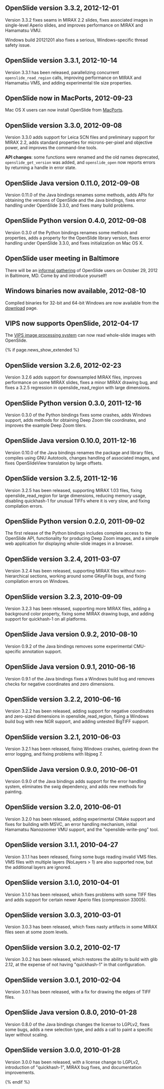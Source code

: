 OpenSlide version 3.3.2, 2012-12-01
-----------------------------------
Version 3.3.2 fixes seams in MIRAX 2.2 slides, fixes associated images in
single-level Aperio slides, and improves performance on MIRAX and Hamamatsu
VMU.

Windows build 20121201 also fixes a serious, Windows-specific thread safety
issue.

OpenSlide version 3.3.1, 2012-10-14
-----------------------------------
Version 3.3.1 has been released, parallelizing concurrent
`openslide_read_region` calls, improving performance on MIRAX and Hamamatsu
VMS, and adding experimental tile size properties.

OpenSlide now in MacPorts, 2012-09-23
-------------------------------------
Mac OS X users can now install OpenSlide from [MacPorts][macports].

[macports]: http://www.macports.org/

OpenSlide version 3.3.0, 2012-09-08
-----------------------------------
Version 3.3.0 adds support for Leica SCN files and preliminary support
for MIRAX 2.2, adds standard properties for microns-per-pixel and objective
power, and improves the command-line tools.

**API changes**: some functions were renamed and the old names deprecated,
`openslide_get_version` was added, and `openslide_open` now reports errors
by returning a handle in error state.

OpenSlide Java version 0.11.0, 2012-09-08
-----------------------------------------
Version 0.11.0 of the Java bindings renames some methods, adds APIs for
obtaining the versions of OpenSlide and the Java bindings, fixes error
handling under OpenSlide 3.3.0, and fixes many build problems.

OpenSlide Python version 0.4.0, 2012-09-08
------------------------------------------
Version 0.3.0 of the Python bindings renames some methods and properties,
adds a property for the OpenSlide library version, fixes error handling
under OpenSlide 3.3.0, and fixes initialization on Mac OS X.

OpenSlide user meeting in Baltimore
-----------------------------------
There will be an [informal gathering][baltimore] of OpenSlide users on
October 29, 2012 in Baltimore, MD.  Come by and introduce yourself!

[baltimore]: http://lists.andrew.cmu.edu/pipermail/openslide-users/2012-July/000387.html

Windows binaries now available, 2012-08-10
------------------------------------------
Compiled binaries for 32-bit and 64-bit Windows are now available from the
[download][download_win] page.

[download_win]: /download/#windows_binaries

VIPS now supports OpenSlide, 2012-04-17
---------------------------------------
The [VIPS image processing system][vips] can now read whole-slide images
with OpenSlide.

[vips]: http://www.vips.ecs.soton.ac.uk


{% if page.news_show_extended %}

OpenSlide version 3.2.6, 2012-02-23
-----------------------------------
Version 3.2.6 adds support for downsampled MIRAX files, improves
performance on some MIRAX slides, fixes a minor MIRAX drawing bug, and
fixes a 3.2.5 regression in openslide_read_region with large
dimensions.

OpenSlide Python version 0.3.0, 2011-12-16
------------------------------------------
Version 0.3.0 of the Python bindings fixes some crashes, adds Windows
support, adds methods for obtaining Deep Zoom tile coordinates, and
improves the example Deep Zoom tilers.

OpenSlide Java version 0.10.0, 2011-12-16
-----------------------------------------
Version 0.10.0 of the Java bindings renames the package and library files,
compiles using GNU Autotools, changes handling of associated images, and
fixes OpenSlideView translation by large offsets.

OpenSlide version 3.2.5, 2011-12-16
-----------------------------------
Version 3.2.5 has been released, supporting MIRAX 1.03 files, fixing
openslide_read_region for large dimensions, reducing memory usage,
disabling quickhash-1 for unusual TIFFs where it is very slow, and
fixing compilation errors.

OpenSlide Python version 0.2.0, 2011-09-02
------------------------------------------
The first release of the Python bindings includes complete access to the
OpenSlide API, functionality for producing Deep Zoom images, and a simple
web application for displaying whole-slide images in a browser.

OpenSlide version 3.2.4, 2011-03-07
-----------------------------------
Version 3.2.4 has been released, supporting MIRAX files without non-hierarchical sections,
working around some GKeyFile bugs, and fixing compilation errors on Windows.

OpenSlide version 3.2.3, 2010-09-09
-----------------------------------
Version 3.2.3 has been released, supporting more MIRAX files, adding a background color
property, fixing some MIRAX drawing bugs, and adding support for quickhash-1 on all
platforms.

OpenSlide Java version 0.9.2, 2010-08-10
----------------------------------------
Version 0.9.2 of the Java bindings removes some experimental CMU-specific annotation support.

OpenSlide Java version 0.9.1, 2010-06-16
----------------------------------------
Version 0.9.1 of the Java bindings fixes a Windows build bug and removes checks for negative coordinates and zero dimensions.

OpenSlide version 3.2.2, 2010-06-16
-----------------------------------
Version 3.2.2 has been released, adding support for negative coordinates and zero-sized dimensions in openslide_read_region, fixing a Windows build bug with new NGR support, and adding untested BigTIFF support.

OpenSlide version 3.2.1, 2010-06-03
-----------------------------------
Version 3.2.1 has been released, fixing Windows crashes, quieting down the error logging, and fixing problems with libjpeg 7.

OpenSlide Java version 0.9.0, 2010-06-01
----------------------------------------
Version 0.9.0 of the Java bindings adds support for the error handling system, eliminates the swig dependency, and adds new methods for painting.

OpenSlide version 3.2.0, 2010-06-01
-----------------------------------
Version 3.2.0 has been released, adding experimental CMake support and fixes for building with MSVC, an error handling mechanism, initial Hamamatsu Nanozoomer VMU support, and the "openslide-write-png" tool.

OpenSlide version 3.1.1, 2010-04-27
-----------------------------------
Version 3.1.1 has been released, fixing some bugs reading invalid VMS files. VMS files with multiple layers (NoLayers > 1) are also supported now, but the additional layers are ignored.

OpenSlide version 3.1.0, 2010-04-01
-----------------------------------
Version 3.1.0 has been released, which fixes problems with some TIFF files and adds support for certain newer Aperio files (compression 33005).

OpenSlide version 3.0.3, 2010-03-01
-----------------------------------
Version 3.0.3 has been released, which fixes nasty artifacts in some MIRAX files seen at some zoom levels.

OpenSlide version 3.0.2, 2010-02-17
-----------------------------------
Version 3.0.2 has been released, which restores the ability to build with glib 2.12, at the expense of not having "quickhash-1" in that configuration.

OpenSlide version 3.0.1, 2010-02-04
-----------------------------------
Version 3.0.1 has been released, with a fix for drawing the edges of TIFF files.

OpenSlide Java version 0.8.0, 2010-01-28
----------------------------------------
Version 0.8.0 of the Java bindings changes the license to LGPLv2, fixes some bugs, adds a new selection type, and adds a call to paint a specific layer without scaling.

OpenSlide version 3.0.0, 2010-01-28
-----------------------------------
Version 3.0.0 has been released, with a license change to LGPLv2, introduction of "quickhash-1", MIRAX bug fixes, and documentation improvements.

{% endif %}
